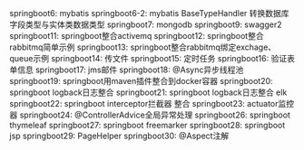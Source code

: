 springboot6: mybatis
springboot6-2: mybatis BaseTypeHandler 转换数据库字段类型与实体类数据类型
springboot7: mongodb
springboot9: swagger2
springboot11: springboot整合activemq
springboot12: springboot整合rabbitmq简单示例
springboot13: springboot整合rabbitmq绑定exchage、queue示例
springboot14: 传文件
springboot15: 定时任务
springboot16: 验证表单信息
springboot17: jms邮件
springboot18: @Async异步线程池
springboot19: springboot用maven插件整合到docker容器
springboot20: springboot logback日志整合
springboot21: springboot logback日志整合 elk
springboot22: springboot interceptor拦截器 整合
springboot23: actuator监控器
springboot24: @ControllerAdvice全局异常处理
springboot26: springboot thymeleaf
springboot27: springboot freemarker
springboot28: springboot jsp
springboot29: PageHelper
springboot30: @Aspect注解
